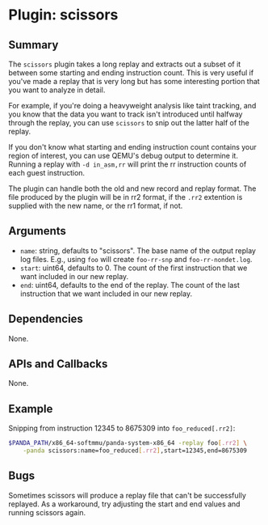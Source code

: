 Plugin: scissors
===========

Summary
-------

The `scissors` plugin takes a long replay and extracts out a subset of it between some starting and ending instruction count. This is very useful if you've made a replay that is very long but has some interesting portion that you want to analyze in detail.

For example, if you're doing a heavyweight analysis like taint tracking, and you know that the data you want to track isn't introduced until halfway through the replay, you can use `scissors` to snip out the latter half of the replay.

If you don't know what starting and ending instruction count contains your region of interest, you can use QEMU's debug output to determine it. Running a replay with `-d in_asm,rr` will print the rr instruction counts of each guest instruction. 

The plugin can handle both the old and new record and replay format. The file produced by the plugin will be in rr2 format, if the `.rr2` extention is supplied with the new name, or the rr1 format, if not.

Arguments
---------

* `name`: string, defaults to "scissors". The base name of the output replay log files. E.g., using `foo` will create `foo-rr-snp` and `foo-rr-nondet.log`.
* `start`: uint64, defaults to 0. The count of the first instruction that we want included in our new replay.
* `end`: uint64, defaults to the end of the replay. The count of the last instruction that we want included in our new replay.

Dependencies
------------

None.

APIs and Callbacks
------------------

None.

Example
-------

Snipping from instruction 12345 to 8675309 into `foo_reduced[.rr2]`:

```sh
$PANDA_PATH/x86_64-softmmu/panda-system-x86_64 -replay foo[.rr2] \
    -panda scissors:name=foo_reduced[.rr2],start=12345,end=8675309
```

Bugs
----

Sometimes scissors will produce a replay file that can't be successfully replayed. As a workaround, try adjusting the start and end values and running scissors again.

